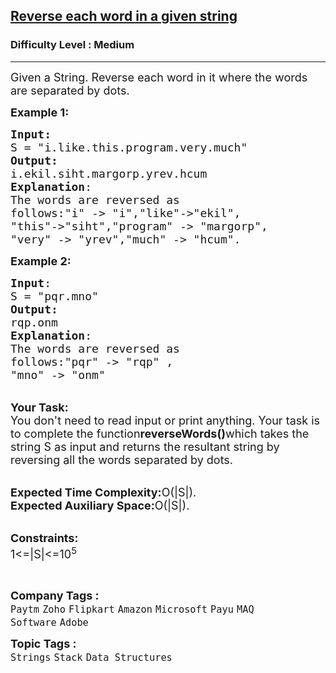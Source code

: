 <h2><a href="https://www.geeksforgeeks.org/problems/reverse-each-word-in-a-given-string1001/1?page=2&category=Stack&sortBy=submissions">Reverse each word in a given string</a></h2><h3>Difficulty Level : Medium</h3><hr><div class="problems_problem_content__Xm_eO"><p><span style="font-size: 18px;">Given a String. Reverse each word in it where the words are separated by dots.</span></p>
<p><span style="font-size: 18px;"><strong>Example 1:</strong></span></p>
<pre><span style="font-size: 18px;"><strong>Input:
</strong>S = "i.like.this.program.very.much"
<strong>Output:</strong> 
i.ekil.siht.margorp.yrev.hcum
<strong>Explanation</strong>: 
The words are reversed as
follows:"i" -&gt; "i","like"-&gt;"ekil",
"this"-&gt;"siht","program" -&gt; "margorp",
"very" -&gt; "yrev","much" -&gt; "hcum".</span></pre>
<p><span style="font-size: 18px;"><strong>Example 2:</strong></span></p>
<pre><span style="font-size: 18px;"><strong>Input</strong>: 
S = "pqr.mno"
<strong>Output:</strong> 
rqp.onm
<strong>Explanation</strong>: 
The words are reversed as
follows:"pqr" -&gt; "rqp" ,
"mno" -&gt; "onm"</span></pre>
<p><br><span style="font-size: 18px;"><strong>Your Task:</strong><br>You don't need to read input or print anything. Your task is to complete the function<strong>reverseWords()</strong>which takes the string S as input and returns the resultant string by reversing all the words separated by dots.</span></p>
<p><br><span style="font-size: 18px;"><strong>Expected Time Complexity:</strong>O(|S|).<br><strong>Expected Auxiliary Space:</strong>O(|S|).</span></p>
<p><br><span style="font-size: 18px;"><strong>Constraints:</strong><br>1&lt;=|S|&lt;=10<sup>5</sup></span></p>
<p>&nbsp;</p></div><p><span style=font-size:18px><strong>Company Tags : </strong><br><code>Paytm</code>&nbsp;<code>Zoho</code>&nbsp;<code>Flipkart</code>&nbsp;<code>Amazon</code>&nbsp;<code>Microsoft</code>&nbsp;<code>Payu</code>&nbsp;<code>MAQ Software</code>&nbsp;<code>Adobe</code>&nbsp;<br><p><span style=font-size:18px><strong>Topic Tags : </strong><br><code>Strings</code>&nbsp;<code>Stack</code>&nbsp;<code>Data Structures</code>&nbsp;